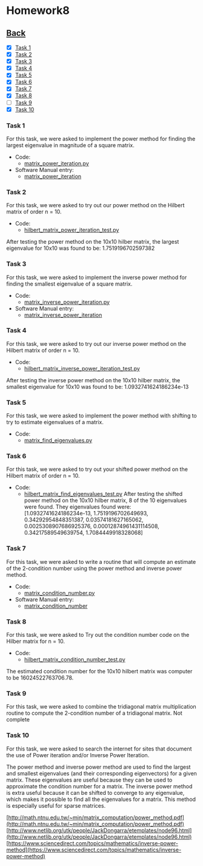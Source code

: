 # Homework8<br>

## [Back](../)

- [x] [Task 1](#task-1)
- [x] [Task 2](#task-2)
- [x] [Task 3](#task-3)
- [x] [Task 4](#task-4)
- [x] [Task 5](#task-5)
- [x] [Task 6](#task-6)
- [x] [Task 7](#task-7)
- [x] [Task 8](#task-8)
- [ ] [Task 9](#task-9)
- [x] [Task 10](#task-10)

### Task 1
For this task, we were asked to implement the power method for finding the largest eigenvalue in magnitude of a square matrix.

- Code:
  - [matrix_power_iteration.py](Task1/matrix_power_iteration.py)
- Software Manual entry:
  - [matrix_power_iteration](../software_manual/matrix_power_iteration.md)

### Task 2
For this task, we were asked to try out our power method on the Hilbert matrix of order n = 10.

- Code:
  - [hilbert_matrix_power_iteration_test.py](Task2/hilbert_matrix_power_iteration_test.py)

After testing the power method on the 10x10 hilber matrix, the largest eigenvalue for 10x10 was found to be: 1.7519196702597382
  
### Task 3
For this task, we were asked to implement the inverse power method for finding the smallest eigenvalue of a square matrix.

- Code:
  - [matrix_inverse_power_iteration.py](Task3/matrix_inverse_power_iteration.py)
- Software Manual entry:
  - [matrix_inverse_power_iteration](../software_manual/matrix_inverse_power_iteration.md)

### Task 4
For this task, we were asked to try out our inverse power method on the Hilbert matrix of order n = 10.

- Code:
  - [hilbert_matrix_inverse_power_iteration_test.py](Task4/hilbert_matrix_inverse_power_iteration_test.py)

After testing the inverse power method on the 10x10 hilber matrix, the smallest eigenvalue for 10x10 was found to be: 1.0932741624186234e-13

### Task 5
For this task, we were asked to implement the power method with shifting to try to estimate eigenvalues of a matrix.

- Code:
  - [matrix_find_eigenvalues.py](Task5/matrix_find_eigenvalues.py)

### Task 6
For this task, we were asked to try out your shifted power method on the Hilbert matrix of order n = 10.

- Code:
  - [hilbert_matrix_find_eigenvalues_test.py](Task6/hilbert_matrix_find_eigenvalues_test.py)
After testing the shifted power method on the 10x10 hilber matrix, 8 of the 10 eigenvalues were found. They eigenvalues found were:<br>
[1.0932741624186234e-13, 1.7519196702649693, 0.34292954848351387, 0.03574181627165062, 0.0025308907686925376, 0.00012874961431114508, 0.34217589549639754, 1.7084449918328068]
  
### Task 7
For this task, we were asked to write a routine that will compute an estimate of the 2-condition number using the power method and inverse power method.

- Code:
  - [matrix_condition_number.py](Task7/matrix_condition_number.py)
- Software Manual entry:
  - [matrix_condition_number](../software_manual/matrix_condition_number.md)

### Task 8
For this task, we were asked to Try out the condition number code on the Hilber matrix for n = 10.

- Code:
  - [hilbert_matrix_condition_number_test.py](Task8/hilbert_matrix_condition_number_test.py)

The estimated condition number for the 10x10 hilbert matrix was computer to be 16024522763706.78.
  
### Task 9
For this task, we were asked to combine the tridiagonal matrix multiplication routine to compute the 2-condition number of a tridiagonal matrix.
Not complete

### Task 10
  
For this task, we were asked to search the internet for sites that document the use of Power iteration and/or Inverse Power Iteration. 

The power method and inverse power method are used to find the largest and smallest eigenvalues (and their corresponding eigenvectors) for a given matrix. These eigenvalues are useful because they can be used to approximate the condition number for a matrix. The inverse power method is extra useful because it can be shifted to converge to any eigenvalue, which makes it possible to find all the eigenvalues for a matrix. This method is especially useful for sparse matrices.

[http://math.ntnu.edu.tw/~min/matrix_computation/power_method.pdf](http://math.ntnu.edu.tw/~min/matrix_computation/power_method.pdf)
[http://www.netlib.org/utk/people/JackDongarra/etemplates/node96.html](http://www.netlib.org/utk/people/JackDongarra/etemplates/node96.html)
[https://www.sciencedirect.com/topics/mathematics/inverse-power-method](https://www.sciencedirect.com/topics/mathematics/inverse-power-method)

